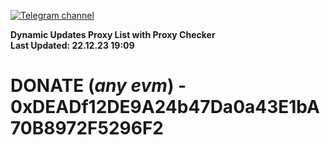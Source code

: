 [![Telegram channel](https://img.shields.io/endpoint?url=https://runkit.io/damiankrawczyk/telegram-badge/branches/master?url=https://t.me/n4z4v0d)](https://t.me/n4z4v0d) 

**Dynamic Updates Proxy List with Proxy Checker**  
**Last Updated: 22.12.23 19:09**

# DONATE (_any evm_) - 0xDEADf12DE9A24b47Da0a43E1bA70B8972F5296F2
